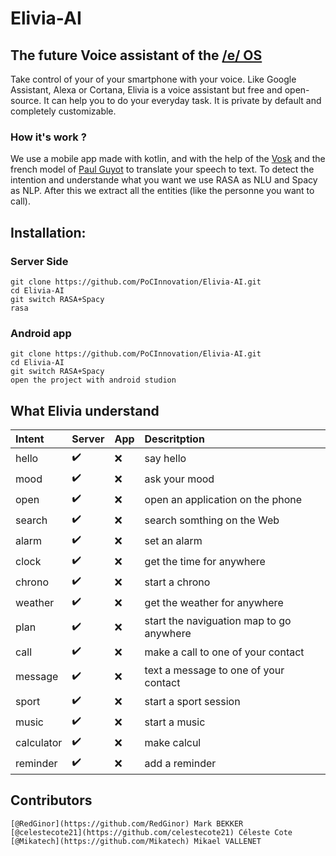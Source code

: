 # Elivia-AI


## The future Voice assistant of the [/e/ OS](https://e.foundation/e-os/)

Take control of your of your smartphone with your voice. Like Google Assistant, Alexa or Cortana, Elivia is a voice assistant but free and open-source.
It can help you to do your everyday task.
It is private by default and completely customizable.


### How it's work ?
We use a mobile app made with kotlin, and with the help of the [Vosk](https://alphacephei.com/vosk/android) and the french model of [Paul Guyot](https://alphacephei.com/vosk/models) to translate your speech to text.
To detect the intention and understande what you want we use RASA as NLU and Spacy as NLP. After this we extract all the entities (like the personne you want to call).

## Installation:

### Server Side

	git clone https://github.com/PoCInnovation/Elivia-AI.git
	cd Elivia-AI
	git switch RASA+Spacy
	rasa

### Android app

	git clone https://github.com/PoCInnovation/Elivia-AI.git
	cd Elivia-AI
	git switch RASA+Spacy
	open the project with android studion

## What Elivia understand

| Intent | Server | App | Descritption|
| :------| :----- | :-- | :-----------|
| hello | :heavy_check_mark: | :x: | say hello |
| mood | :heavy_check_mark: | :x: | ask your mood |
| open | :heavy_check_mark: | :x: | open an application on the phone |
| search | :heavy_check_mark: | :x: | search somthing on the Web |
| alarm | :heavy_check_mark: | :x: | set an alarm |
| clock | :heavy_check_mark: | :x: | get the time for anywhere |
| chrono | :heavy_check_mark: | :x: | start a chrono |
| weather | :heavy_check_mark: | :x: | get the weather for anywhere |
| plan | :heavy_check_mark: | :x: | start the naviguation map to go anywhere |
| call | :heavy_check_mark: | :x: | make a call to one of your contact |
| message | :heavy_check_mark: | :x: | text a message to one of your contact |
| sport | :heavy_check_mark: | :x: | start a sport session |
| music | :heavy_check_mark: | :x: | start a music |
| calculator | :heavy_check_mark: | :x: | make calcul |
| reminder | :heavy_check_mark: | :x: | add a reminder |


## Contributors

    [@RedGinor](https://github.com/RedGinor) Mark BEKKER
    [@celestecote21](https://github.com/celestecote21) Céleste Cote
    [@Mikatech](https://github.com/Mikatech) Mikael VALLENET

